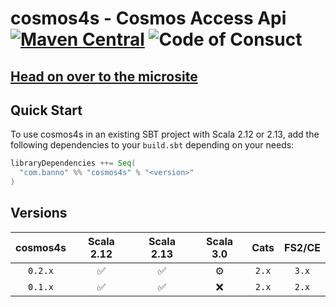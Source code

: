 # cosmos4s - Cosmos Access Api [![Maven Central](https://maven-badges.herokuapp.com/maven-central/com.banno/cosmos4s_2.13/badge.svg)](https://maven-badges.herokuapp.com/maven-central/com.banno/cosmos4s_2.13) ![Code of Consuct](https://img.shields.io/badge/Code%20of%20Conduct-Scala-blue.svg)

## [Head on over to the microsite](https://banno.github.io/cosmos4s)

## Quick Start

To use cosmos4s in an existing SBT project with Scala 2.12 or 2.13, add the following dependencies to your
`build.sbt` depending on your needs:

```scala
libraryDependencies ++= Seq(
  "com.banno" %% "cosmos4s" % "<version>"
)
```

## Versions

| cosmos4s | Scala 2.12 | Scala 2.13 | Scala 3.0 | Cats  | FS2/CE |
| :------: | :--------: | :--------: | :-------: | :---: | :----: |
| `0.2.x`  | ✅         | ✅         | ⚙️        | `2.x` | `3.x`  |
| `0.1.x`  | ✅         | ✅         | ❌        | `2.x` | `2.x`  |